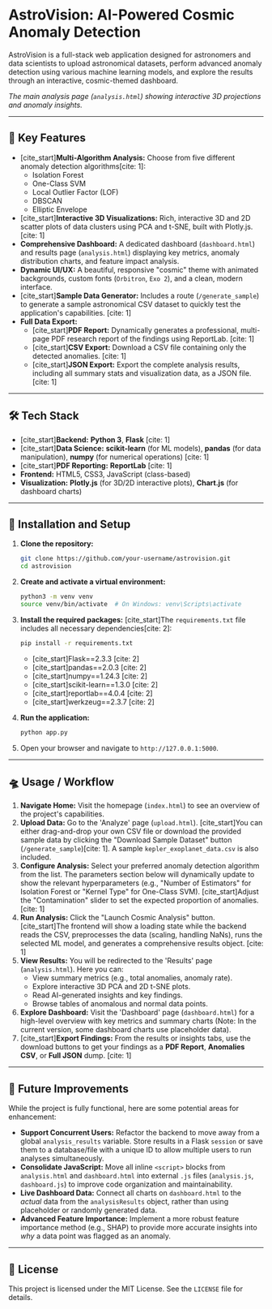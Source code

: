 # AstroVision: AI-Powered Cosmic Anomaly Detection

AstroVision is a full-stack web application designed for astronomers and data scientists to upload astronomical datasets, perform advanced anomaly detection using various machine learning models, and explore the results through an interactive, cosmic-themed dashboard.

*The main analysis page (`analysis.html`) showing interactive 3D projections and anomaly insights.*

-----

## 🌟 Key Features

  * [cite\_start]**Multi-Algorithm Analysis:** Choose from five different anomaly detection algorithms[cite: 1]:
      * Isolation Forest
      * One-Class SVM
      * Local Outlier Factor (LOF)
      * DBSCAN
      * Elliptic Envelope
  * [cite\_start]**Interactive 3D Visualizations:** Rich, interactive 3D and 2D scatter plots of data clusters using PCA and t-SNE, built with Plotly.js. [cite: 1]
  * **Comprehensive Dashboard:** A dedicated dashboard (`dashboard.html`) and results page (`analysis.html`) displaying key metrics, anomaly distribution charts, and feature impact analysis.
  * **Dynamic UI/UX:** A beautiful, responsive "cosmic" theme with animated backgrounds, custom fonts (`Orbitron`, `Exo 2`), and a clean, modern interface.
  * [cite\_start]**Sample Data Generator:** Includes a route (`/generate_sample`) to generate a sample astronomical CSV dataset to quickly test the application's capabilities. [cite: 1]
  * **Full Data Export:**
      * [cite\_start]**PDF Report:** Dynamically generates a professional, multi-page PDF research report of the findings using ReportLab. [cite: 1]
      * [cite\_start]**CSV Export:** Download a CSV file containing only the detected anomalies. [cite: 1]
      * [cite\_start]**JSON Export:** Export the complete analysis results, including all summary stats and visualization data, as a JSON file. [cite: 1]

-----

## 🛠️ Tech Stack

  * [cite\_start]**Backend:** **Python 3**, **Flask** [cite: 1]
  * [cite\_start]**Data Science:** **scikit-learn** (for ML models), **pandas** (for data manipulation), **numpy** (for numerical operations) [cite: 1]
  * [cite\_start]**PDF Reporting:** **ReportLab** [cite: 1]
  * **Frontend:** HTML5, CSS3, JavaScript (class-based)
  * **Visualization:** **Plotly.js** (for 3D/2D interactive plots), **Chart.js** (for dashboard charts)

-----

## 🚀 Installation and Setup

1.  **Clone the repository:**

    ```bash
    git clone https://github.com/your-username/astrovision.git
    cd astrovision
    ```

2.  **Create and activate a virtual environment:**

    ```bash
    python3 -m venv venv
    source venv/bin/activate  # On Windows: venv\Scripts\activate
    ```

3.  **Install the required packages:**
    [cite\_start]The `requirements.txt` file includes all necessary dependencies[cite: 2]:

    ```bash
    pip install -r requirements.txt
    ```

      * [cite\_start]Flask==2.3.3 [cite: 2]
      * [cite\_start]pandas==2.0.3 [cite: 2]
      * [cite\_start]numpy==1.24.3 [cite: 2]
      * [cite\_start]scikit-learn==1.3.0 [cite: 2]
      * [cite\_start]reportlab==4.0.4 [cite: 2]
      * [cite\_start]werkzeug==2.3.7 [cite: 2]

4.  **Run the application:**

    ```bash
    python app.py
    ```

5.  Open your browser and navigate to `http://127.0.0.1:5000`.

-----

## 🛸 Usage / Workflow

1.  **Navigate Home:** Visit the homepage (`index.html`) to see an overview of the project's capabilities.
2.  **Upload Data:** Go to the 'Analyze' page (`upload.html`). [cite\_start]You can either drag-and-drop your own CSV file or download the provided sample data by clicking the "Download Sample Dataset" button (`/generate_sample`)[cite: 1]. A sample `kepler_exoplanet_data.csv` is also included.
3.  **Configure Analysis:** Select your preferred anomaly detection algorithm from the list. The parameters section below will dynamically update to show the relevant hyperparameters (e.g., "Number of Estimators" for Isolation Forest or "Kernel Type" for One-Class SVM). [cite\_start]Adjust the "Contamination" slider to set the expected proportion of anomalies. [cite: 1]
4.  **Run Analysis:** Click the "Launch Cosmic Analysis" button. [cite\_start]The frontend will show a loading state while the backend reads the CSV, preprocesses the data (scaling, handling NaNs), runs the selected ML model, and generates a comprehensive results object. [cite: 1]
5.  **View Results:** You will be redirected to the 'Results' page (`analysis.html`). Here you can:
      * View summary metrics (e.g., total anomalies, anomaly rate).
      * Explore interactive 3D PCA and 2D t-SNE plots.
      * Read AI-generated insights and key findings.
      * Browse tables of anomalous and normal data points.
6.  **Explore Dashboard:** Visit the 'Dashboard' page (`dashboard.html`) for a high-level overview with key metrics and summary charts (Note: In the current version, some dashboard charts use placeholder data).
7.  [cite\_start]**Export Findings:** From the results or insights tabs, use the download buttons to get your findings as a **PDF Report**, **Anomalies CSV**, or **Full JSON** dump. [cite: 1]

-----

## 🔮 Future Improvements

While the project is fully functional, here are some potential areas for enhancement:

  * **Support Concurrent Users:** Refactor the backend to move away from a global `analysis_results` variable. Store results in a Flask `session` or save them to a database/file with a unique ID to allow multiple users to run analyses simultaneously.
  * **Consolidate JavaScript:** Move all inline `<script>` blocks from `analysis.html` and `dashboard.html` into external `.js` files (`analysis.js`, `dashboard.js`) to improve code organization and maintainability.
  * **Live Dashboard Data:** Connect all charts on `dashboard.html` to the *actual* data from the `analysisResults` object, rather than using placeholder or randomly generated data.
  * **Advanced Feature Importance:** Implement a more robust feature importance method (e.g., SHAP) to provide more accurate insights into *why* a data point was flagged as an anomaly.

-----

## 📜 License

This project is licensed under the MIT License. See the `LICENSE` file for details.